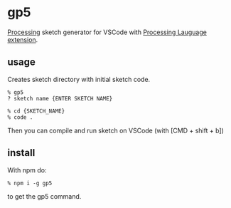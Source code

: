# gp5

[Processing](https://processing.org/) sketch generator for VSCode with [Processing Lauguage extension](https://github.com/TobiahZ/processing-vscode).

## usage

Creates sketch directory with initial sketch code.

```
% gp5
? sketch name {ENTER SKETCH NAME}

% cd {SKETCH_NAME}
% code .
```

Then you can compile and run sketch on VSCode (with [CMD + shift + b])

## install

With npm do:

```
% npm i -g gp5
```

to get the gp5 command.
